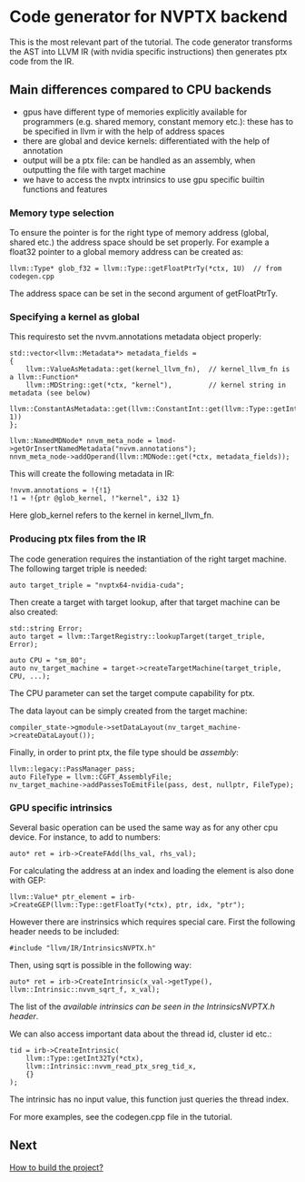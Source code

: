 # Code generator for NVPTX backend

This is the most relevant part of the tutorial.
The code generator transforms the AST into LLVM IR (with nvidia specific instructions) then generates
ptx code from the IR.

## Main differences compared to CPU backends

* gpus have different type of memories explicitly available for programmers (e.g. shared memory, constant memory etc.): these has to be specified in llvm ir with the help of address spaces
* there are global and device kernels: differentiated with the help of annotation
* output will be a ptx file: can be handled as an assembly, when outputting the file with target machine
* we have to access the nvptx intrinsics to use gpu specific builtin functions and features

### Memory type selection

To ensure the pointer is for the right type of memory address (global, shared etc.) the address space should be set properly.
For example a float32 pointer to a global memory address can be created as:

```
llvm::Type* glob_f32 = llvm::Type::getFloatPtrTy(*ctx, 1U)  // from codegen.cpp
```

The address space can be set in the second argument of getFloatPtrTy.

### Specifying a kernel as global

This requiresto set the nvvm.annotations metadata object properly:

```
std::vector<llvm::Metadata*> metadata_fields =
{
    llvm::ValueAsMetadata::get(kernel_llvm_fn),  // kernel_llvm_fn is a llvm::Function* 
    llvm::MDString::get(*ctx, "kernel"),         // kernel string in metadata (see below)
    llvm::ConstantAsMetadata::get(llvm::ConstantInt::get(llvm::Type::getInt32Ty(*ctx), 1))
};

llvm::NamedMDNode* nnvm_meta_node = lmod->getOrInsertNamedMetadata("nvvm.annotations");
nnvm_meta_node->addOperand(llvm::MDNode::get(*ctx, metadata_fields));
```

This will create the following metadata in IR:

```
!nvvm.annotations = !{!1}
!1 = !{ptr @glob_kernel, !"kernel", i32 1}
```

Here glob_kernel refers to the kernel in kernel_llvm_fn.

### Producing ptx files from the IR

The code generation requires the instantiation of the right target machine.
The following target triple is needed:
```
auto target_triple = "nvptx64-nvidia-cuda";
```

Then create a target with target lookup, after that target machine can be also created:
```
std::string Error;
auto target = llvm::TargetRegistry::lookupTarget(target_triple, Error);

auto CPU = "sm_80"; 
auto nv_target_machine = target->createTargetMachine(target_triple, CPU, ...);
```
The CPU parameter can set the target compute capability for ptx.

The data layout can be simply created from the target machine:
```
compiler_state->gmodule->setDataLayout(nv_target_machine->createDataLayout());
```

Finally, in order to print ptx, the file type should be *assembly*:
```
llvm::legacy::PassManager pass;
auto FileType = llvm::CGFT_AssemblyFile;
nv_target_machine->addPassesToEmitFile(pass, dest, nullptr, FileType);
```

### GPU specific intrinsics

Several basic operation can be used the same way as for any other cpu device.
For instance, to add to numbers:

```
auto* ret = irb->CreateFAdd(lhs_val, rhs_val);
```

For calculating the address at an index and loading the element is also done with GEP:
```
llvm::Value* ptr_element = irb->CreateGEP(llvm::Type::getFloatTy(*ctx), ptr, idx, "ptr");
```

However there are instrinsics which requires special care. First the following header needs to be included:
```
#include "llvm/IR/IntrinsicsNVPTX.h"
```

Then, using sqrt is possible in the following way:
```
auto* ret = irb->CreateIntrinsic(x_val->getType(), llvm::Intrinsic::nvvm_sqrt_f, x_val);
```

The list of the *available intrinsics can be seen in the IntrinsicsNVPTX.h header*.

We can also access important data about the thread id, cluster id etc.:
```
tid = irb->CreateIntrinsic(
    llvm::Type::getInt32Ty(*ctx), 
    llvm::Intrinsic::nvvm_read_ptx_sreg_tid_x, 
    {}
);
```
The intrinsic has no input value, this function just queries the thread index.

For more examples, see the codegen.cpp file in the tutorial.

## Next

[How to build the project?](docs/s6_build_proj.md)
